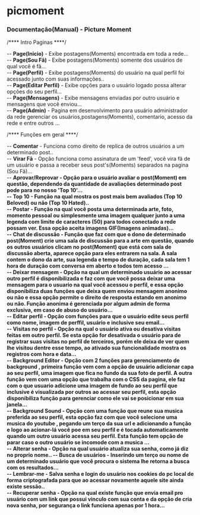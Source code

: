 picmoment
=========
<h3>Documentação(Manual) - Picture Moment</h3>
<!-- Date create manual - 09/20/2014 12:23:31PM -->


/**** Intro Paginas ****/

-- <b>Page(Inicio)</b> - Exibe postagens(Moments) encontrada em toda a rede...<br>
-- <b>Page(Sou Fã)</b> - Exibe postagens(Moments) somente dos usuários de qual você é fã...<br>
-- <b>Page(Perfil)</b> - Exibe postagens(Moments) do usuário na qual perfil foi acessado junto com suas informações..<br>
-- <b>Page(Editar Perfil)</b> - Exibe opções para o usuário logado possa alterar opções do seu perfil...<br>
-- <b>Page(Mensagens)</b> - Exibe mensagens enviadas por outro usuário e mensagens que você enviou...<br>
-- <b>Page(Admin)</b> - Pagina em desenvolvimento para usuário administrador da rede gerenciar os usuários,postagens(Moments), comentario, acesso da rede e entre outros ...<br>

/**** Funções em geral ****/

-- <b>Comentar</b> - Funciona como direito de replica de outros usuários a um determinado post..<br>
-- <b>Virar Fã</b> - Opção funciona como assinatura de um 'feed', você vira fã de um usuário e passa a receber seus post's(Moments) separados na pagina (Sou Fã)...<br>
-- <b>Aprovar/Reprovar - Opção para o usuário avaliar o post(Moment) em questão, dependendo da quantidade de avaliações determinado post pode para no nosso 'Top 10'...<br>
-- <b>Top 10</b> - Função na qual mostra os post mais bem avaliados (Top 10 Beloved) ou não (Top 10 Hated)..<br>
-- <b>Postar</b> - Função na qual você posta uma determinada arte, foto, momento pessoal ou simplesmente uma imagem qualquer junto a uma legenda com limite de caracteres (50) para todos conectado a rede possam ver. Essa opção aceita imagens GIF(Imagens animadas)...<br>
-- <b>Chat de discussão</b> - Função que faz com que o dono de determinado post(Moment) crie uma sala de discussão para a arte em questão, quando os outros usuários clicam no post(Moment) que está com sala de discussão aberta, aparece opção para eles entrarem na sala. A sala contem o dono da arte, sua legenda e tempo de duração, cada sala tem 1 hora de duração com conversa em aberto e todos tem acesso ...<br>
-- <b>Deixar mensagem</b> - Opção na qual um determinado usuário ao acessar outro perfil é disponibilizada e faz com que você possa deixar uma mensagem para o usuario na qual você acessou o perfil, e essa opção disponibiliza duas funções que deixa quem enviou mensagem anonimo ou não e essa opção permite o direito de resposta estando em anonimo ou não. Função anonima é gerenciada por algum admin de forma exclusiva, em caso de abuso do usuário...<br>
-- <b>Editar perfil</b> - Opção com funções para que o usuário edite seus perfil como nome, imagem de perffil, usuário e inclusive seu email...<br>
-- <b>Visitas no perfil</b> - Opção na qual o usuário ativa ou desativa visitas feitas em outro perfil. Se esta opção for desativada o usuário para de registrar suas visitas no perfil de terceiros, porém ele deixa de ver quem lhe visitou dentre esse tempo, ao ativado sua funcionalidade mostra os registros com hora e data...<br>
-- <b>Background Editor</b> - Opção com 2 funções para gerenciamento de background , primeira função vem com a opção de usuário adicionar capa ao seu perfil, uma imagem que fica no fundo da sua foto de perfil. A outra função vem com uma opção que trabalha com o CSS da pagina, ele faz com o que usuario adicione uma imagem de fundo ao seu perfil que inclusive é visualizada por outros ao acessar seu perfil, esta opção disponibiliza função para gerenciar como ele vai se posicionar em sua janela...<br>
-- <b>Background Sound</b> - Opção com uma função que reune sua musica preferida ao seu perfil, esta opção faz com que você selecione uma musica do youtube , pegando um terço da sua url e adicionando a função e logo ao acionar-lá você poe em seu perfil e é tocada automaticamente quando um outro usuário acessa seu perfil. Esta função tem opção de parar caso o outro usuário se incomode com a musica ...<br>
-- <b>Alterar senha</b> - Opção na qual usuário atualiza sua senha, como já diz no proprio nome..
-- <b>Busca de usuários</b> - Inserindo um terço ou nome de um determinado usuário que você procura o sistema lhe retorna a busca com os resultados...<br>
-- <b>Lembrar-me</b> - Salva senha e login do usuário nos cookies do pc local de forma criptografada para que ao acessar novamente aquele site ainda existe sessão..<br>
-- <b>Recuperar senha</b> - Opção na qual existe função que envia email pro usuário com um link que possui vinculo com sua conta e da opção de cria nova senha, por segurança o link funciona apenas por 1 hora...<br>
